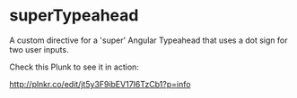 # superTypeahead
A custom directive for a 'super' Angular Typeahead that uses a dot sign for two user inputs.

Check this Plunk to see it in action:

http://plnkr.co/edit/jt5y3F9ibEV17l6TzCb1?p=info
